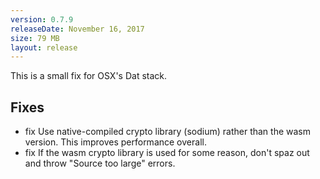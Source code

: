 ```yaml
---
version: 0.7.9
releaseDate: November 16, 2017
size: 79 MB
layout: release
---
```


This is a small fix for OSX's Dat stack.

<h2>Fixes</h2>

 - <span class="tag updated">fix</span> Use native-compiled crypto library (sodium) rather than the wasm version. This improves performance overall.
 - <span class="tag updated">fix</span> If the wasm crypto library is used for some reason, don't spaz out and throw "Source too large" errors.